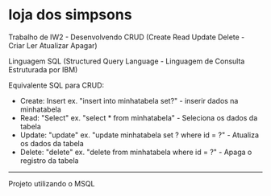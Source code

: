 # loja dos simpsons
Trabalho de  IW2 - Desenvolvendo CRUD (Create Read Update Delete - Criar Ler Atualizar Apagar)

Linguagem SQL  (Structured Query Language - Linguagem de Consulta Estruturada por IBM)

Equivalente SQL para CRUD:

- Create: Insert ex. "insert into minhatabela set?" - inserir dados na minhatabela
- Read: "Select" ex. "select * from minhatabela" - Seleciona os dados da tabela
- Update: "update" ex. "update minhatabela set ? where id = ?" - Atualiza os dados da tabela
- Delete: "delete" ex. "delete from minhatabela where id = ?" -   Apaga o registro da tabela
-----------------------------------------------------------------------------------------------------
Projeto utilizando o MSQL
